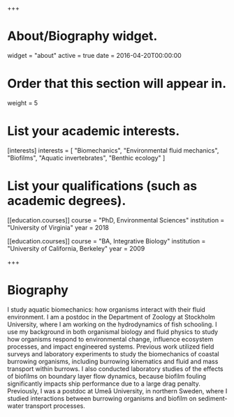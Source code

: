 +++
# About/Biography widget.
widget = "about"
active = true
date = 2016-04-20T00:00:00

# Order that this section will appear in.
weight = 5

# List your academic interests.
[interests]
  interests = [
    "Biomechanics",
    "Environmental fluid mechanics",
    "Biofilms",
    "Aquatic invertebrates",
    "Benthic ecology"
  ]

# List your qualifications (such as academic degrees).
[[education.courses]]
  course = "PhD, Environmental Sciences"
  institution = "University of Virginia"
  year = 2018

[[education.courses]]
  course = "BA, Integrative Biology"
  institution = "University of California, Berkeley"
  year = 2009
 
+++

# Biography

I study aquatic biomechanics: how organisms interact with their fluid environment. I am a postdoc in the Department of Zoology at Stockholm University, where I am working on the hydrodynamics of fish schooling. I use my background in both organismal biology and fluid physics to study how organisms respond to environmental change, influence ecosystem processes, and impact engineered systems. Previous work utilized field surveys and laboratory experiments to study the biomechanics of coastal burrowing organisms, including burrowing kinematics and fluid and mass transport within burrows. I also conducted laboratory studies of the effects of biofilms on boundary layer flow dynamics, because biofilm fouling significantly impacts ship performance due to a large drag penalty. Previously, I was a postdoc at Umeå University, in northern Sweden, where I studied interactions between burrowing organisms and biofilm on sediment-water transport processes. 
